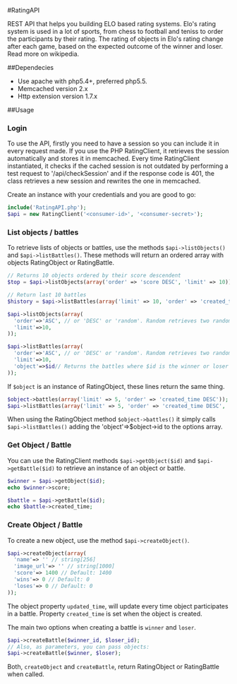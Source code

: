#RatingAPI

REST API that helps you building ELO based rating systems. Elo's rating system is used in a lot of sports, from chess to football and teniss to order the participants by their rating. The rating of objects in Elo's rating change after each game, based on the expected outcome of the winner and loser. Read more on wikipedia.

##Dependecies
* Use apache with php5.4+, preferred php5.5.
* Memcached version 2.x
* Http extension version 1.7.x

##Usage

### Login
To use the API, firstly you need to have a session so you can include it in every request made. If you use the PHP RatingClient, it retrieves the session automatically and stores it in memcached. Every time RatingClient instantiated, it checks if the cached session is not outdated by performing a test request to '/api/checkSession' and if the response code is 401, the class retrieves a new session and rewrites the one in memcached. 

Create an instance with your credentials and you are good to go:
```php
include('RatingAPI.php');
$api = new RatingClient('<consumer-id>', '<consumer-secret>');
```
### List objects / battles
To retrieve lists of objects or battles, use the methods `$api->listObjects()` and `$api->listBattles()`. These methods will return an ordered array with objects RatingObject or RatingBattle.
```php
// Returns 10 objects ordered by their score descendent
$top = $api->listObjects(array('order' => 'score DESC', 'limit' => 10));

// Return last 10 battles
$history = $api->listBattles(array('limit' => 10, 'order' => 'created_time DESC'));

$api->listObjects(array(
  'order'=>'ASC', // or 'DESC' or 'random'. Random retrieves two random objects
  'limit'=>10,
));

$api->listBattles(array(
  'order'=>'ASC', // or 'DESC' or 'random'. Random retrieves two random battles
  'limit'=>10,
  'object'=>$id// Returns the battles where $id is the winner or loser id (participated in the battle). 
));
```
If `$object` is an instance of RatingObject, these lines return the same thing.
```php
$object->battles(array('limit' => 5, 'order' => 'created_time DESC'));
$api->listBattles(array('limit' => 5, 'order' => 'created_time DESC', 'object'=>$object->id));

```
When using the RatingObject method `$object->battles()` it simply calls `$api->listBattles()` adding the 'object'=>$object->id to the options array.

### Get Object / Battle
You can use the RatingClient methods `$api->getObject($id)` and `$api->getBattle($id)` to retrieve an instance of an object or battle.
```php
$winner = $api->getObject($id);
echo $winner->score;

$battle = $api->getBattle($id);
echo $battle->created_time;
```

### Create Object / Battle
To create a new object, use the method `$api->createObject()`.
```php
$api->createObject(array(
  'name'=> '' // string[256]
  'image_url'=> '' // string[1000]
  'score'=> 1400 // Default: 1400
  'wins'=> 0 // Default: 0
  'loses'=> 0 // Default: 0
));
```
The object property `updated_time`, will update every time object participates in a battle. Property `created_time` is set when the object is created.

The main two options when creating a battle is `winner` and `loser`.
```php
$api->createBattle($winner_id, $loser_id);
// Also, as parameters, you can pass objects:
$api->createBattle($winner, $loser);
```
Both, `createObject` and `createBattle`, return RatingObject or RatingBattle when called.










